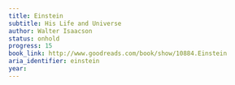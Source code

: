 ```yaml
---
title: Einstein
subtitle: His Life and Universe
author: Walter Isaacson
status: onhold
progress: 15
book_link: http://www.goodreads.com/book/show/10884.Einstein
aria_identifier: einstein
year:
---
```


